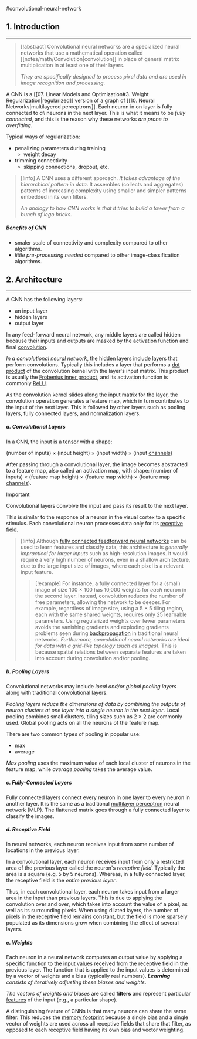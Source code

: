 #convolutional-neural-network 


## 1. Introduction
---
> [!abstract] 
> Convolutional neural networks are a specialized neural networks that use a mathematical operation called [[notes/math/Convolution|convolution]] in place of general matrix multiplication in at least one of their layers.[](https://www.wikiwand.com/en/Convolutional_neural_network#cite_note-13)
> 
> *They are specifically designed to process pixel data and are used in image recognition and processing*.

A CNN is a [[07. Linear Models and Optimization#3. Weight Regularization|regularized]] version of a graph of [[10. Neural Networks|multilayered perceptrons]]. Each neuron in on layer is fully connected to *all* neurons in the next layer. This is what it means to be *fully connected*, and this is the reason why these networks *are prone to overfitting*.

Typical ways of regularization:
- penalizing parameters during training
	- weight decay
- trimming connectivity
	- skipping connections, dropout, etc.

> [!info] A CNN uses a different approach.
> *It takes advantage of the hierarchical pattern in data*. It assembles (collects and aggregates) patterns of increasing complexity using smaller and simpler patterns embedded in its own filters.
> 
> *An anology to how CNN works is that it tries to build a tower from a bunch of lego bricks.*

##### Benefits of CNN
- smaler scale of connectivity and complexity compared to other algorithms.
- *little pre-processing needed* compared to other image-classification algorithms.


## 2. Architecture
---
A CNN has the following layers:
- an input layer
- hidden layers
- output layer

In any feed-forward neural network, any middle layers are called hidden because their inputs and outputs are masked by the activation function and final [convolution](https://www.wikiwand.com/en/Convolution "Convolution").

*In a convolutional neural network*, the hidden layers include layers that perform convolutions. Typically this includes a layer that performs a [dot product](https://www.wikiwand.com/en/Dot_product "Dot product") of the convolution kernel with the layer's input matrix. This product is usually the [Frobenius inner product](https://www.wikiwand.com/en/Frobenius_inner_product "Frobenius inner product"), and its activation function is commonly [ReLU](https://www.wikiwand.com/en/Rectifier_(neural_networks) "Rectifier (neural networks)").

As the convolution kernel slides along the input matrix for the layer, the convolution operation generates a feature map, which in turn contributes to the input of the next layer. This is followed by other layers such as pooling layers, fully connected layers, and normalization layers.

##### a. Convolutional Layers
In a CNN, the input is a [tensor](https://www.wikiwand.com/en/Tensor "Tensor") with a shape:

(number of inputs) $\times$ (input height) $\times$ (input width) $\times$ (input [channels](https://www.wikiwand.com/en/Channel_(digital_image) "Channel (digital image)"))

After passing through a convolutional layer, the image becomes abstracted to a feature map, also called an activation map, with shape: (number of inputs) × (feature map height) × (feature map width) × (feature map [channels](https://www.wikiwand.com/en/Channel_(digital_image) "Channel (digital image)")).

> [!important]
> Convolutional layers convolve the input and pass its result to the next layer.
>
> This is similar to the response of a neuron in the visual cortex to a specific stimulus.[](https://www.wikiwand.com/en/Convolutional_neural_network#cite_note-deeplearning-14) Each convolutional neuron processes data only for its [receptive field](https://www.wikiwand.com/en/Receptive_field "Receptive field").
>
> > [!info]
> > Although [fully connected feedforward neural networks](https://www.wikiwand.com/en/Multilayer_perceptron "Multilayer perceptron") can be used to learn features and classify data, this architecture is *generally impractical for larger inputs* such as high-resolution images. It would require a very high number of neurons, even in a shallow architecture, due to the large input size of images, where each pixel is a relevant input feature.
> >
> > > [!example]
> > > For instance, a fully connected layer for a (small) image of size 100 × 100 has 10,000 weights for _each_ neuron in the second layer. Instead, convolution reduces the number of free parameters, allowing the network to be deeper.[](https://www.wikiwand.com/en/Convolutional_neural_network#cite_note-15) For example, regardless of image size, using a 5 × 5 tiling region, each with the same shared weights, requires only 25 learnable parameters. Using regularized weights over fewer parameters avoids the vanishing gradients and exploding gradients problems seen during [backpropagation](https://www.wikiwand.com/en/Backpropagation "Backpropagation") in traditional neural networks.[](https://www.wikiwand.com/en/Convolutional_neural_network#cite_note-16)[](https://www.wikiwand.com/en/Convolutional_neural_network#cite_note-17) *Furthermore, convolutional neural networks are ideal for data with a grid-like topology (such as images)*. This is because spatial relations between separate features are taken into account during convolution and/or pooling.

##### b. Pooling Layers
Convolutional networks may include *local and/or global pooling layers* along with traditional convolutional layers.

*Pooling layers reduce the dimensions of data by combining the outputs of neuron clusters at one layer into a single neuron in the next layer*. Local pooling combines small clusters, tiling sizes such as 2 × 2 are commonly used. Global pooling acts on all the neurons of the feature map.[](https://www.wikiwand.com/en/Convolutional_neural_network#cite_note-flexible-18)[](https://www.wikiwand.com/en/Convolutional_neural_network#cite_note-19)

There are two common types of pooling in popular use:
- max
- average

_Max pooling_ uses the maximum value of each local cluster of neurons in the feature map,[](https://www.wikiwand.com/en/Convolutional_neural_network#cite_note-Yamaguchi111990-20)[](https://www.wikiwand.com/en/Convolutional_neural_network#cite_note-mcdns-21) while _average pooling_ takes the average value.

##### c. Fully-Connected Layers
Fully connected layers connect every neuron in one layer to every neuron in another layer. It is the same as a traditional [multilayer perceptron](https://www.wikiwand.com/en/Multilayer_perceptron "Multilayer perceptron") neural network (MLP). The flattened matrix goes through a fully connected layer to classify the images.

##### d. Receptive Field
In neural networks, each neuron receives input from some number of locations in the previous layer.

In a convolutional layer, each neuron receives input from only a restricted area of the previous layer called the neuron's _receptive field_. Typically the area is a square (e.g. 5 by 5 neurons). Whereas, in a fully connected layer, the receptive field is the _entire previous layer_.

Thus, in each convolutional layer, each neuron takes input from a larger area in the input than previous layers. This is due to applying the convolution over and over, which takes into account the value of a pixel, as well as its surrounding pixels. When using dilated layers, the number of pixels in the receptive field remains constant, but the field is more sparsely populated as its dimensions grow when combining the effect of several layers.

##### e. Weights
Each neuron in a neural network computes an output value by applying a specific function to the input values received from the receptive field in the previous layer. The function that is applied to the input values is determined by a vector of weights and a bias (typically real numbers). _**Learning** consists of iteratively adjusting these biases and weights_.

*The vectors of weights and biases* are called **filters** and represent particular [features](https://www.wikiwand.com/en/Feature_(machine_learning) "Feature (machine learning)") of the input (e.g., a particular shape).

A distinguishing feature of CNNs is that many neurons can share the same filter. This reduces the [memory footprint](https://www.wikiwand.com/en/Memory_footprint "Memory footprint") because a single bias and a single vector of weights are used across all receptive fields that share that filter, as opposed to each receptive field having its own bias and vector weighting.[](https://www.wikiwand.com/en/Convolutional_neural_network#cite_note-LeCun-22)
